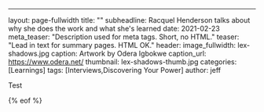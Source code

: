 ---
layout: page-fullwidth
title:  ""
subheadline: Racquel Henderson talks about why she does the work and what she's learned
date:   2021-02-23
meta_teaser: "Description used for meta tags. Short, no HTML."
teaser: "Lead in text for summary pages. HTML OK."
header:
  image_fullwidth: lex-shadows.jpg
  caption: Artwork by Odera Igbokwe
  caption_url: https://www.odera.net/
thumbnail: lex-shadows-thumb.jpg
categories: [Learnings]
tags: [Interviews,Discovering Your Power]
author: jeff

Test

{% eof %}
